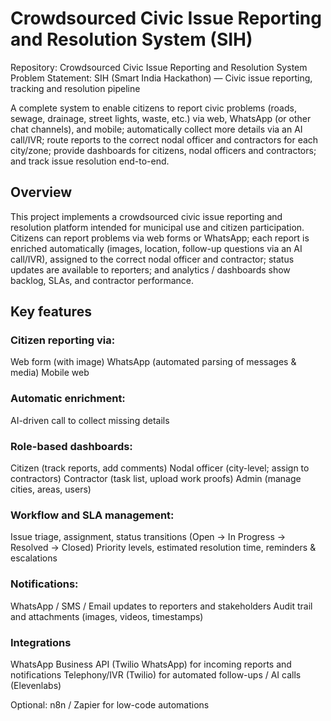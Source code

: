 # Crowdsourced Civic Issue Reporting and Resolution System (SIH)

Repository: Crowdsourced Civic Issue Reporting and Resolution System
Problem Statement: SIH (Smart India Hackathon) — Civic issue reporting, tracking and resolution pipeline

A complete system to enable citizens to report civic problems (roads, sewage, drainage, street lights, waste, etc.) via web, WhatsApp (or other chat channels), and mobile; automatically collect more details via an AI call/IVR; route reports to the correct nodal officer and contractors for each city/zone; provide dashboards for citizens, nodal officers and contractors; and track issue resolution end-to-end.

## Overview

This project implements a crowdsourced civic issue reporting and resolution platform intended for municipal use and citizen participation. Citizens can report problems via web forms or WhatsApp; each report is enriched automatically (images, location, follow-up questions via an AI call/IVR), assigned to the correct nodal officer and contractor; status updates are available to reporters; and analytics / dashboards show backlog, SLAs, and contractor performance.

## Key features

### Citizen reporting via:
Web form (with image)
WhatsApp (automated parsing of messages & media)
Mobile web

### Automatic enrichment:
AI-driven call to collect missing details

### Role-based dashboards:
Citizen (track reports, add comments)
Nodal officer (city-level; assign to contractors)
Contractor (task list, upload work proofs)
Admin (manage cities, areas, users)

### Workflow and SLA management:

Issue triage, assignment, status transitions (Open → In Progress → Resolved → Closed)
Priority levels, estimated resolution time, reminders & escalations

### Notifications:

WhatsApp / SMS / Email updates to reporters and stakeholders
Audit trail and attachments (images, videos, timestamps)

### Integrations

WhatsApp Business API (Twilio WhatsApp) for incoming reports and notifications
Telephony/IVR (Twilio) for automated follow-ups / AI calls (Elevenlabs)

Optional: n8n / Zapier for low-code automations
